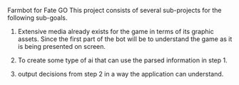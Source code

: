 Farmbot for Fate GO
This project consists of several sub-projects for the following sub-goals.

1. Extensive media already exists for the game in terms of its graphic assets. Since the first part of the bot will be to understand the game as it is being presented on screen. 

2. To create some type of ai that can use the parsed information in step 1.

3. output decisions from step 2 in a way the application can understand. 